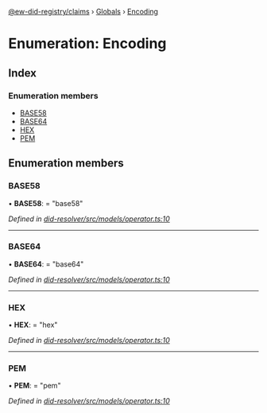 [@ew-did-registry/claims](../README.md) › [Globals](../globals.md) › [Encoding](encoding.md)

# Enumeration: Encoding

## Index

### Enumeration members

* [BASE58](encoding.md#base58)
* [BASE64](encoding.md#base64)
* [HEX](encoding.md#hex)
* [PEM](encoding.md#pem)

## Enumeration members

###  BASE58

• **BASE58**: = "base58"

*Defined in [did-resolver/src/models/operator.ts:10](https://github.com/energywebfoundation/ew-did-registry/blob/3aeedf2/packages/did-resolver/src/models/operator.ts#L10)*

___

###  BASE64

• **BASE64**: = "base64"

*Defined in [did-resolver/src/models/operator.ts:10](https://github.com/energywebfoundation/ew-did-registry/blob/3aeedf2/packages/did-resolver/src/models/operator.ts#L10)*

___

###  HEX

• **HEX**: = "hex"

*Defined in [did-resolver/src/models/operator.ts:10](https://github.com/energywebfoundation/ew-did-registry/blob/3aeedf2/packages/did-resolver/src/models/operator.ts#L10)*

___

###  PEM

• **PEM**: = "pem"

*Defined in [did-resolver/src/models/operator.ts:10](https://github.com/energywebfoundation/ew-did-registry/blob/3aeedf2/packages/did-resolver/src/models/operator.ts#L10)*
